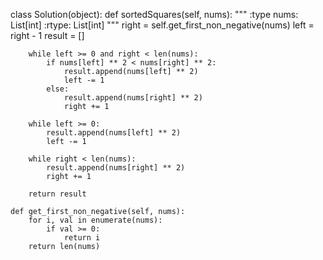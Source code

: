 class Solution(object):
    def sortedSquares(self, nums):
        """
        :type nums: List[int]
        :rtype: List[int]
        """
        right = self.get_first_non_negative(nums)
        left = right - 1
        result = []

        while left >= 0 and right < len(nums):
            if nums[left] ** 2 < nums[right] ** 2:
                result.append(nums[left] ** 2)
                left -= 1
            else:
                result.append(nums[right] ** 2)
                right += 1

        while left >= 0:
            result.append(nums[left] ** 2)
            left -= 1

        while right < len(nums):
            result.append(nums[right] ** 2)
            right += 1

        return result

    def get_first_non_negative(self, nums):
        for i, val in enumerate(nums):
            if val >= 0:
                return i
        return len(nums)